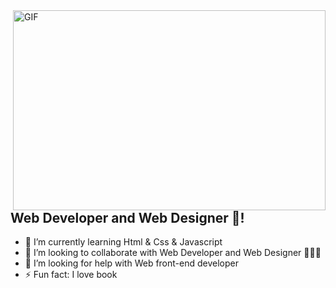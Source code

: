 <img align="right" alt="GIF" src="https://github.com/abhisheknaiidu/abhisheknaiidu/blob/master/code.gif?raw=true" width="500" height="320" />
<br/>

## Web Developer and Web Designer 🚀!
- 🌱 I’m currently learning Html & Css & Javascript
- 👯 I’m looking to collaborate with Web Developer and Web Designer 👩‍💻🎨
- 🤔 I’m looking for help with Web front-end developer
- ⚡ Fun fact: I love book
